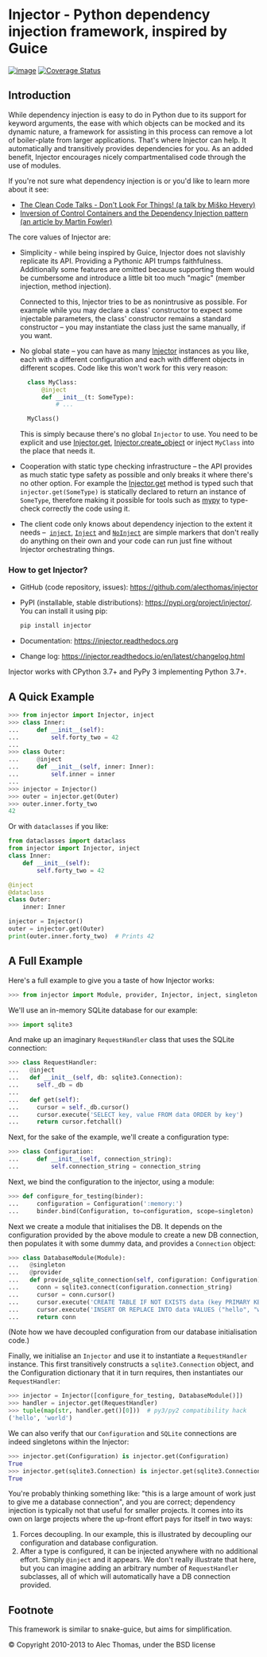 Injector - Python dependency injection framework, inspired by Guice
===================================================================

[![image](https://github.com/alecthomas/injector/workflows/CI/badge.svg)](https://github.com/alecthomas/injector/actions?query=workflow%3ACI+branch%3Amaster)
[![Coverage Status](https://codecov.io/gh/alecthomas/injector/branch/master/graph/badge.svg)](https://codecov.io/gh/alecthomas/injector)

Introduction
------------

While dependency injection is easy to do in Python due to its support for keyword arguments, the ease with which objects can be mocked and its dynamic nature, a framework for assisting in this process can remove a lot of boiler-plate from larger applications. That's where Injector can help. It automatically and transitively provides dependencies for you. As an added benefit, Injector encourages nicely compartmentalised code through the use of modules.

If you're not sure what dependency injection is or you'd like to learn more about it see:

* [The Clean Code Talks - Don't Look For Things! (a talk by Miško Hevery)](
  https://www.youtube.com/watch?v=RlfLCWKxHJ0)
* [Inversion of Control Containers and the Dependency Injection pattern (an article by Martin Fowler)](
  https://martinfowler.com/articles/injection.html)

The core values of Injector are:

* Simplicity - while being inspired by Guice, Injector does not slavishly replicate its API.
  Providing a Pythonic API trumps faithfulness. Additionally some features are omitted
  because supporting them would be cumbersome and introduce a little bit too much "magic"
  (member injection, method injection).

  Connected to this, Injector tries to be as nonintrusive as possible. For example while you may
  declare a class' constructor to expect some injectable parameters, the class' constructor
  remains a standard constructor – you may instantiate the class just the same manually, if you want.

* No global state – you can have as many [Injector](https://injector.readthedocs.io/en/latest/api.html#injector.Injector)
  instances as you like, each with a different configuration and each with different objects in different
  scopes. Code like this won't work for this very reason:

  ```python
    class MyClass:
        @inject
        def __init__(t: SomeType):
            # ...

    MyClass()
  ```

  This is simply because there's no global `Injector` to use. You need to be explicit and use
  [Injector.get](https://injector.readthedocs.io/en/latest/api.html#injector.Injector.get),
  [Injector.create_object](https://injector.readthedocs.io/en/latest/api.html#injector.Injector.create_object)
  or inject `MyClass` into the place that needs it.

* Cooperation with static type checking infrastructure – the API provides as much static type safety
  as possible and only breaks it where there's no other option. For example the
  [Injector.get](https://injector.readthedocs.io/en/latest/api.html#injector.Injector.get) method
  is typed such that `injector.get(SomeType)` is statically declared to return an instance of
  `SomeType`, therefore making it possible for tools such as [mypy](https://github.com/python/mypy) to
  type-check correctly the code using it.
  
* The client code only knows about dependency injection to the extent it needs – 
  [`inject`](https://injector.readthedocs.io/en/latest/api.html#injector.inject),
  [`Inject`](https://injector.readthedocs.io/en/latest/api.html#injector.Inject) and
  [`NoInject`](https://injector.readthedocs.io/en/latest/api.html#injector.NoInject) are simple markers
  that don't really do anything on their own and your code can run just fine without Injector
  orchestrating things.

### How to get Injector?

* GitHub (code repository, issues): https://github.com/alecthomas/injector

* PyPI (installable, stable distributions): https://pypi.org/project/injector/. You can install it using pip:

  ```bash
  pip install injector
  ```

* Documentation: https://injector.readthedocs.org
* Change log: https://injector.readthedocs.io/en/latest/changelog.html

Injector works with CPython 3.7+ and PyPy 3 implementing Python 3.7+.

A Quick Example
---------------


```python
>>> from injector import Injector, inject
>>> class Inner:
...     def __init__(self):
...         self.forty_two = 42
...
>>> class Outer:
...     @inject
...     def __init__(self, inner: Inner):
...         self.inner = inner
...
>>> injector = Injector()
>>> outer = injector.get(Outer)
>>> outer.inner.forty_two
42

```

Or with `dataclasses` if you like:

```python
from dataclasses import dataclass
from injector import Injector, inject
class Inner:
    def __init__(self):
        self.forty_two = 42

@inject
@dataclass
class Outer:
    inner: Inner

injector = Injector()
outer = injector.get(Outer)
print(outer.inner.forty_two)  # Prints 42
```


A Full Example
--------------

Here's a full example to give you a taste of how Injector works:


```python
>>> from injector import Module, provider, Injector, inject, singleton

```

We'll use an in-memory SQLite database for our example:


```python
>>> import sqlite3

```

And make up an imaginary `RequestHandler` class that uses the SQLite connection:


```python
>>> class RequestHandler:
...   @inject
...   def __init__(self, db: sqlite3.Connection):
...     self._db = db
...
...   def get(self):
...     cursor = self._db.cursor()
...     cursor.execute('SELECT key, value FROM data ORDER by key')
...     return cursor.fetchall()

```

Next, for the sake of the example, we'll create a configuration type:


```python
>>> class Configuration:
...     def __init__(self, connection_string):
...         self.connection_string = connection_string

```

Next, we bind the configuration to the injector, using a module:


```python
>>> def configure_for_testing(binder):
...     configuration = Configuration(':memory:')
...     binder.bind(Configuration, to=configuration, scope=singleton)

```

Next we create a module that initialises the DB. It depends on the configuration provided by the above module to create a new DB connection, then populates it with some dummy data, and provides a `Connection` object:


```python
>>> class DatabaseModule(Module):
...   @singleton
...   @provider
...   def provide_sqlite_connection(self, configuration: Configuration) -> sqlite3.Connection:
...     conn = sqlite3.connect(configuration.connection_string)
...     cursor = conn.cursor()
...     cursor.execute('CREATE TABLE IF NOT EXISTS data (key PRIMARY KEY, value)')
...     cursor.execute('INSERT OR REPLACE INTO data VALUES ("hello", "world")')
...     return conn

```

(Note how we have decoupled configuration from our database initialisation code.)

Finally, we initialise an `Injector` and use it to instantiate a `RequestHandler` instance. This first transitively constructs a `sqlite3.Connection` object, and the Configuration dictionary that it in turn requires, then instantiates our `RequestHandler`:


```python
>>> injector = Injector([configure_for_testing, DatabaseModule()])
>>> handler = injector.get(RequestHandler)
>>> tuple(map(str, handler.get()[0]))  # py3/py2 compatibility hack
('hello', 'world')

```

We can also verify that our `Configuration` and `SQLite` connections are indeed singletons within the Injector:


```python
>>> injector.get(Configuration) is injector.get(Configuration)
True
>>> injector.get(sqlite3.Connection) is injector.get(sqlite3.Connection)
True

```

You're probably thinking something like: "this is a large amount of work just to give me a database connection", and you are correct; dependency injection is typically not that useful for smaller projects. It comes into its own on large projects where the up-front effort pays for itself in two ways:

1.  Forces decoupling. In our example, this is illustrated by decoupling our configuration and database configuration.
2.  After a type is configured, it can be injected anywhere with no additional effort. Simply `@inject` and it appears. We don't really illustrate that here, but you can imagine adding an arbitrary number of `RequestHandler` subclasses, all of which will automatically have a DB connection provided.

Footnote
--------

This framework is similar to snake-guice, but aims for simplification.

&copy; Copyright 2010-2013 to Alec Thomas, under the BSD license
